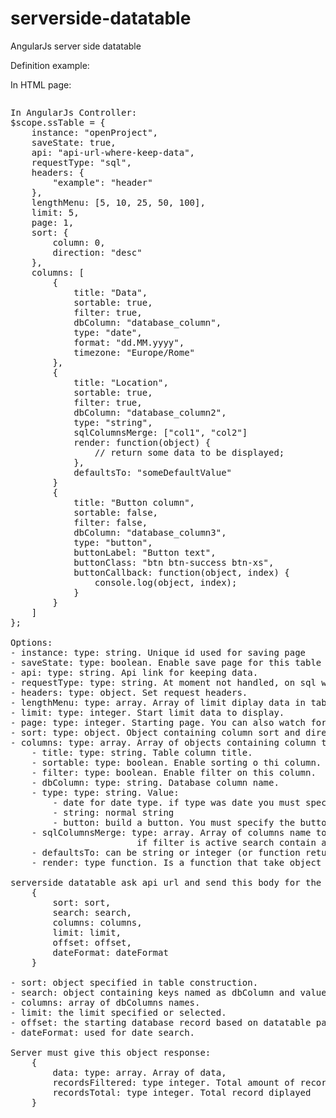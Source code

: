 # serverside-datatable
AngularJs server side datatable

Definition example:

In HTML page:
<code>
<serverside-datatable ss-class="table table-bordered table-condensed table-hover table-striped" ss-table="ssTable"></serverside-datatable>
</code>

<pre>
In AngularJs Controller:
$scope.ssTable = {
    instance: "openProject",
    saveState: true,
    api: "api-url-where-keep-data",
    requestType: "sql",
    headers: {
        "example": "header"
    },
    lengthMenu: [5, 10, 25, 50, 100],
    limit: 5,
    page: 1,
    sort: {
        column: 0,
        direction: "desc"
    },
    columns: [
        {
            title: "Data",
            sortable: true,
            filter: true,
            dbColumn: "database_column",
            type: "date",
            format: "dd.MM.yyyy",
            timezone: "Europe/Rome"
        },
        {
            title: "Location",
            sortable: true,
            filter: true,
            dbColumn: "database_column2",
            type: "string",
            sqlColumnsMerge: ["col1", "col2"]
            render: function(object) {
                // return some data to be displayed;
            },
            defaultsTo: "someDefaultValue"
        }
        {
            title: "Button column",
            sortable: false,
            filter: false,
            dbColumn: "database_column3",
            type: "button",
            buttonLabel: "Button text",
            buttonClass: "btn btn-success btn-xs",
            buttonCallback: function(object, index) {
                console.log(object, index);
            }
        }
    ]
};

Options:
- instance: type: string. Unique id used for saving page
- saveState: type: boolean. Enable save page for this table
- api: type: string. Api link for keeping data.
- requestType: type: string. At moment not handled, on sql works.
- headers: type: object. Set request headers.
- lengthMenu: type: array. Array of limit diplay data in table.
- limit: type: integer. Start limit data to display.
- page: type: integer. Starting page. You can also watch for page change.
- sort: type: object. Object containing column sort and direction (asc / desc).
- columns: type: array. Array of objects containing column tha were used to create the table:
    - title: type: string. Table column title.
    - sortable: type: boolean. Enable sorting o thi column.
    - filter: type: boolean. Enable filter on this column.
    - dbColumn: type: string. Database column name.
    - type: type: string. Value:
        - date for date type. if type was date you must specify format and timezone
        - string: normal string
        - button: build a button. You must specify the button label, class and callback.
    - sqlColumnsMerge: type: array. Array of columns name to merge for output. The data request will be sent with CONCAT(col1, ' ', col2[,....]) AS "dbColumn".
                        if filter is active search contain all columns.
    - defaultsTo: can be string or integer (or function returning string or integer) displayed if the object value is null.
    - render: type function. Is a function that take object as argument and must return somthing that will be displayed in the table.

serverside datatable ask api url and send this body for the post request:
    {
        sort: sort,
        search: search,
        columns: columns,
        limit: limit,
        offset: offset,
        dateFormat: dateFormat
    }

- sort: object specified in table construction.
- search: object containing keys named as dbColumn and value what you type in filter form.
- columns: array of dbColumns names.
- limit: the limit specified or selected.
- offset: the starting database record based on datatable page.
- dateFormat: used for date search.

Server must give this object response:
    {
        data: type: array. Array of data,
        recordsFiltered: type integer. Total amount of record filtered,
        recordsTotal: type integer. Total record diplayed
    }
</pre>
